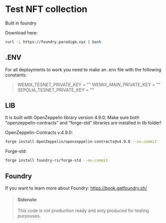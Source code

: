# Test NFT collection

Built in foundry

Download here:

```bash
curl -L https://foundry.paradigm.xyz | bash
```

## .ENV

For all deployments to work you need to make an .env file with the following constants:

> WEMIX_TESNET_PRIVATE_KEY = ""
> WEMIX_MAIN_PRIVATE_KEY = ""
> SEPOLIA_TESNET_PRIVATE_KEY = ""

## LIB

It is built with OpenZeppelin library version 4.9.0; Make sure both "openzeppelin-contracts" and "forge-std" libraries are installed in lib folder!

OpenZeppelin-Contracts v.4.9.0:

```bash
forge install OpenZeppelin/openzeppelin-contracts@v4.9.0 --no-commit
```

Forge-std:

```bash
forge install foundry-rs/forge-std --no-commit
```

## Foundry

If you want to learn more about Foundry:
https://book.getfoundry.sh/

> #### Sidenote
>
> This code is not production ready and only produced for testing purpouses.
